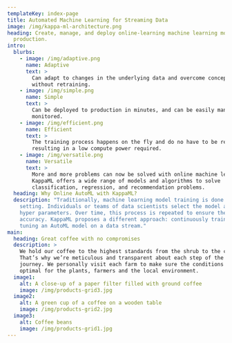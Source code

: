 ```yaml
---
templateKey: index-page
title: Automated Machine Learning for Streaming Data
image: /img/kappa-ml-architecture.png
heading: Create, manage, and deploy online-learning machine learning models in
  production.
intro:
  blurbs:
    - image: /img/adaptive.png
      name: Adaptive
      text: >
        Can adapt to changes in the underlying data and overcome concept-drift
        without retraining.
    - image: /img/simple.png
      name: Simple
      text: >
        Can be deployed to production in minutes, and can be easily managed and
        monitored. 
    - image: /img/efficient.png
      name: Efficient
      text: >
        The training process happens on the fly and do no have to be retrained,
        resulting in a low compute power required.
    - image: /img/versatile.png
      name: Versatile
      text: >
        More and more problems can now be solved with online machine learning.
        KappaML offers a wide range of models and algorithms to solve
        classification, regression, and recommendation problems.
  heading: Why Online AutoML with KappaML?
  description: "Traditionally, machine learning model training is done in a batch
    setting. Individuals or teams of data scientists select the model and its
    hyper parameters. Over time, this process is repeated to ensure the model's
    accuracy. KappaML proposes a different approach: continuously training and
    tuning an AutoML model on a data stream."
main:
  heading: Great coffee with no compromises
  description: >
    We hold our coffee to the highest standards from the shrub to the cup.
    That’s why we’re meticulous and transparent about each step of the coffee’s
    journey. We personally visit each farm to make sure the conditions are
    optimal for the plants, farmers and the local environment.
  image1:
    alt: A close-up of a paper filter filled with ground coffee
    image: /img/products-grid3.jpg
  image2:
    alt: A green cup of a coffee on a wooden table
    image: /img/products-grid2.jpg
  image3:
    alt: Coffee beans
    image: /img/products-grid1.jpg
---
```


